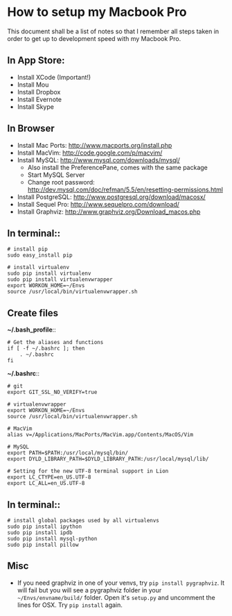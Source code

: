# How to setup my Macbook Pro

This document shall be a list of notes so that I remember all steps taken in order to get up to development speed with my Macbook Pro.

## In App Store:

* Install XCode (Important!)
* Install Mou
* Install Dropbox
* Install Evernote
* Install Skype

## In Browser
* Install Mac Ports: http://www.macports.org/install.php
* Install MacVim: http://code.google.com/p/macvim/
* Install MySQL: http://www.mysql.com/downloads/mysql/
  * Also install the PreferencePane, comes with the same package
  * Start MySQL Server
  * Change root password: http://dev.mysql.com/doc/refman/5.5/en/resetting-permissions.html
* Install PostgreSQL: http://www.postgresql.org/download/macosx/
* Install Sequel Pro: http://www.sequelpro.com/download/
* Install Graphviz: http://www.graphviz.org/Download_macos.php

## In terminal::

	# install pip
    sudo easy_install pip

	# install virtualenv
	sudo pip install virtualenv
	sudo pip install virtualenvwrapper
	export WORKON_HOME=~/Envs
	source /usr/local/bin/virtualenvwrapper.sh

## Create files

**~/.bash_profile**::

    # Get the aliases and functions
    if [ -f ~/.bashrc ]; then
        . ~/.bashrc
    fi

**~/.bashrc**::
    
    # git
    export GIT_SSL_NO_VERIFY=true 

    # virtualenvwrapper
    export WORKON_HOME=~/Envs
    source /usr/local/bin/virtualenvwrapper.sh

    # MacVim
    alias v=/Applications/MacPorts/MacVim.app/Contents/MacOS/Vim

	# MySQL
	export PATH=$PATH:/usr/local/mysql/bin/                                       	export DYLD_LIBRARY_PATH=$DYLD_LIBRARY_PATH:/usr/local/mysql/lib/ 

    # Setting for the new UTF-8 terminal support in Lion
    export LC_CTYPE=en_US.UTF-8
    export LC_ALL=en_US.UTF-8

## In terminal::

	# install global packages used by all virtualenvs
	sudo pip install ipython
	sudo pip install ipdb
	sudo pip install mysql-python
	sudo pip install pillow

## Misc

* If you need graphviz in one of your venvs, try ``pip install pygraphviz``.
  It will fail but you will see a pygraphviz folder in your 
  ``~/Envs/envname/build/`` folder. Open it's ``setup.py`` and uncomment
  the lines for OSX. Try ``pip install`` again.
